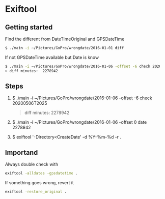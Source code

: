 # Exiftool

## Getting started
Find the different from DateTimeOriginal and GPSDateTime
```bash
$ ./main -i ~/Pictures/GoPro/wrongdate/2016-01-01 diff
```


If not GPSDateTime available but Date is know
```bash
$ ./main -i ~/Pictures/GoPro/wrongdate/2016-01-06 -offset -6 check 20200506T2025
> diff minutes:  2278942
```

## Steps
1. $ ./main -i ~/Pictures/GoPro/wrongdate/2016-01-06 -offset -6 check 20200506T2025
    > diff minutes:  2278942

2. $ ./main -i ~/Pictures/GoPro/wrongdate/2016-01-06 -offset 0 date 2278942
3. $ exiftool '-Directory<CreateDate' -d %Y-%m-%d -r .

## Importand
Always double check with
```bash
exiftool -alldates -gpsdatetime .
```

If something goes wrong, revert it
```bash
exiftool -restore_original .
```
